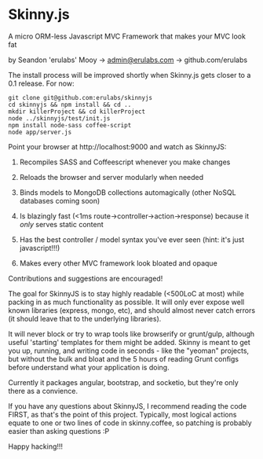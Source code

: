Skinny.js
=======
A micro ORM-less Javascript MVC Framework that makes your MVC look fat

by Seandon 'erulabs' Mooy -> admin@erulabs.com -> github.com/erulabs

The install process will be improved shortly when Skinny.js gets closer to a 0.1 release. For now:

    git clone git@github.com:erulabs/skinnyjs
    cd skinnyjs && npm install && cd ..
    mkdir killerProject && cd killerProject
    node ../skinnyjs/test/init.js
    npm install node-sass coffee-script
    node app/server.js

Point your browser at http://localhost:9000 and watch as SkinnyJS:

  1) Recompiles SASS and Coffeescript whenever you make changes
  
  2) Reloads the browser and server modularly when needed
  
  3) Binds models to MongoDB collections automagically (other NoSQL databases coming soon)
  
  4) Is blazingly fast (\<1ms route->controller->action->response) because it _only_ serves static content
  
  5) Has the best controller / model syntax you've ever seen (hint: it's just javascript!!!)
  
  6) Makes every other MVC framework look bloated and opaque

Contributions and suggestions are encouraged!

The goal for SkinnyJS is to stay highly readable (<500LoC at most) while packing in as much functionality as possible. It will only ever expose well known libraries (express, mongo, etc), and should almost never catch errors (it should leave that to the underlying libraries).

It will never block or try to wrap tools like browserify or grunt/gulp, although useful 'starting' templates for them might be added. Skinny is meant to get you up, running, and writing code in seconds - like the "yeoman" projects, but without the bulk and bloat and the 5 hours of reading Grunt configs before understand what your application is doing.

Currently it packages angular, bootstrap, and socketio, but they're only there as a convience.

If you have any questions about SkinnyJS, I recommend reading the code FIRST, as that's the point of this project. Typically, most logical actions equate to one or two lines of code in skinny.coffee, so patching is probably easier than asking questions :P

Happy hacking!!!
